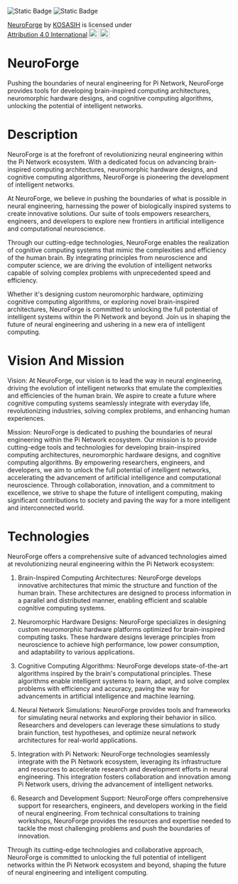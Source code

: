 ![Static Badge](https://img.shields.io/badge/Pi_Network-violet)
![Static Badge](https://img.shields.io/badge/High-Tech-white)

<p xmlns:cc="http://creativecommons.org/ns#" xmlns:dct="http://purl.org/dc/terms/"><a property="dct:title" rel="cc:attributionURL" href="https://github.com/KOSASIH/NeuroForge">NeuroForge</a> by <a rel="cc:attributionURL dct:creator" property="cc:attributionName" href="https://www.linkedin.com/in/kosasih-81b46b5a">KOSASIH</a> is licensed under <a href="http://creativecommons.org/licenses/by/4.0/?ref=chooser-v1" target="_blank" rel="license noopener noreferrer" style="display:inline-block;">Attribution 4.0 International<img style="height:22px!important;margin-left:3px;vertical-align:text-bottom;" src="https://mirrors.creativecommons.org/presskit/icons/cc.svg?ref=chooser-v1"><img style="height:22px!important;margin-left:3px;vertical-align:text-bottom;" src="https://mirrors.creativecommons.org/presskit/icons/by.svg?ref=chooser-v1"></a></p>

# NeuroForge
Pushing the boundaries of neural engineering for Pi Network, NeuroForge provides tools for developing brain-inspired computing architectures, neuromorphic hardware designs, and cognitive computing algorithms, unlocking the potential of intelligent networks.

# Description 

NeuroForge is at the forefront of revolutionizing neural engineering within the Pi Network ecosystem. With a dedicated focus on advancing brain-inspired computing architectures, neuromorphic hardware designs, and cognitive computing algorithms, NeuroForge is pioneering the development of intelligent networks. 

At NeuroForge, we believe in pushing the boundaries of what is possible in neural engineering, harnessing the power of biologically inspired systems to create innovative solutions. Our suite of tools empowers researchers, engineers, and developers to explore new frontiers in artificial intelligence and computational neuroscience.

Through our cutting-edge technologies, NeuroForge enables the realization of cognitive computing systems that mimic the complexities and efficiency of the human brain. By integrating principles from neuroscience and computer science, we are driving the evolution of intelligent networks capable of solving complex problems with unprecedented speed and efficiency.

Whether it's designing custom neuromorphic hardware, optimizing cognitive computing algorithms, or exploring novel brain-inspired architectures, NeuroForge is committed to unlocking the full potential of intelligent systems within the Pi Network and beyond. Join us in shaping the future of neural engineering and ushering in a new era of intelligent computing.

# Vision And Mission 

Vision:
At NeuroForge, our vision is to lead the way in neural engineering, driving the evolution of intelligent networks that emulate the complexities and efficiencies of the human brain. We aspire to create a future where cognitive computing systems seamlessly integrate with everyday life, revolutionizing industries, solving complex problems, and enhancing human experiences.

Mission:
NeuroForge is dedicated to pushing the boundaries of neural engineering within the Pi Network ecosystem. Our mission is to provide cutting-edge tools and technologies for developing brain-inspired computing architectures, neuromorphic hardware designs, and cognitive computing algorithms. By empowering researchers, engineers, and developers, we aim to unlock the full potential of intelligent networks, accelerating the advancement of artificial intelligence and computational neuroscience. Through collaboration, innovation, and a commitment to excellence, we strive to shape the future of intelligent computing, making significant contributions to society and paving the way for a more intelligent and interconnected world.

# Technologies 

NeuroForge offers a comprehensive suite of advanced technologies aimed at revolutionizing neural engineering within the Pi Network ecosystem:

1. Brain-Inspired Computing Architectures: NeuroForge develops innovative architectures that mimic the structure and function of the human brain. These architectures are designed to process information in a parallel and distributed manner, enabling efficient and scalable cognitive computing systems.

2. Neuromorphic Hardware Designs: NeuroForge specializes in designing custom neuromorphic hardware platforms optimized for brain-inspired computing tasks. These hardware designs leverage principles from neuroscience to achieve high performance, low power consumption, and adaptability to various applications.

3. Cognitive Computing Algorithms: NeuroForge develops state-of-the-art algorithms inspired by the brain's computational principles. These algorithms enable intelligent systems to learn, adapt, and solve complex problems with efficiency and accuracy, paving the way for advancements in artificial intelligence and machine learning.

4. Neural Network Simulations: NeuroForge provides tools and frameworks for simulating neural networks and exploring their behavior in silico. Researchers and developers can leverage these simulations to study brain function, test hypotheses, and optimize neural network architectures for real-world applications.

5. Integration with Pi Network: NeuroForge technologies seamlessly integrate with the Pi Network ecosystem, leveraging its infrastructure and resources to accelerate research and development efforts in neural engineering. This integration fosters collaboration and innovation among Pi Network users, driving the advancement of intelligent networks.

6. Research and Development Support: NeuroForge offers comprehensive support for researchers, engineers, and developers working in the field of neural engineering. From technical consultations to training workshops, NeuroForge provides the resources and expertise needed to tackle the most challenging problems and push the boundaries of innovation.

Through its cutting-edge technologies and collaborative approach, NeuroForge is committed to unlocking the full potential of intelligent networks within the Pi Network ecosystem and beyond, shaping the future of neural engineering and intelligent computing.
